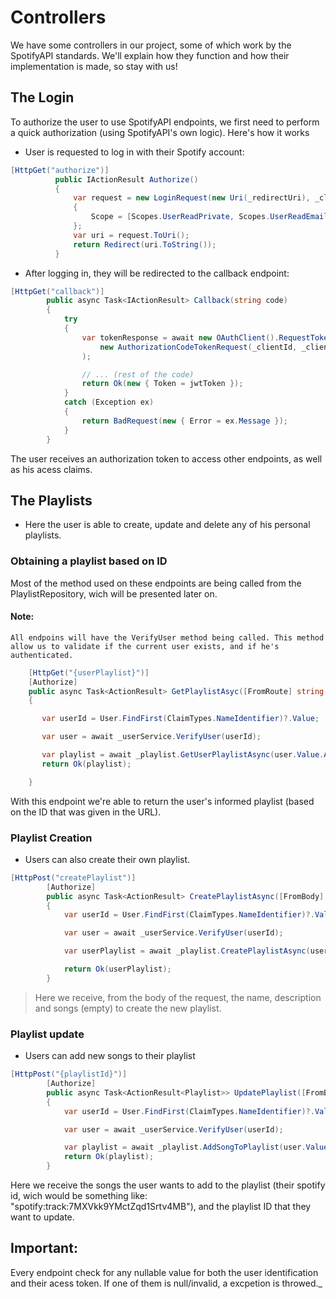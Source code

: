 # Controllers

 We have some controllers in our project, some of which work by the SpotifyAPI standards. We'll explain how they function and how their implementation is made, so stay with us!

## The Login

 To authorize the user to use SpotifyAPI endpoints, we first need to perform a quick authorization (using SpotifyAPI's own logic). Here's how it works

* User is requested to log in with their Spotify account:

```csharp  
[HttpGet("authorize")]
          public IActionResult Authorize()
          {
              var request = new LoginRequest(new Uri(_redirectUri), _clientId, LoginRequest.ResponseType.Code)
              {
                  Scope = [Scopes.UserReadPrivate, Scopes.UserReadEmail, Scopes.PlaylistModifyPublic, Scopes.PlaylistModifyPrivate]
              };
              var uri = request.ToUri();
              return Redirect(uri.ToString());
          }
```

* After logging in, they will be redirected to the callback endpoint:

```csharp
[HttpGet("callback")]
        public async Task<IActionResult> Callback(string code)
        {
            try
            {
                var tokenResponse = await new OAuthClient().RequestToken(
                    new AuthorizationCodeTokenRequest(_clientId, _clientSecret, code, new Uri(_redirectUri))
                );

                // ... (rest of the code)
                return Ok(new { Token = jwtToken });
            }
            catch (Exception ex)
            {
                return BadRequest(new { Error = ex.Message });
            }
        }
```

 The user receives an authorization token to access other endpoints, as well as his acess claims.

## The Playlists

* Here the user is able to create, update and delete any of his personal playlists.

### Obtaining a playlist based on ID

 Most of the method used on these endpoints are being called from the PlaylistRepository, wich will be presented later on.

 #### Note: 

    All endpoins will have the VerifyUser method being called. This method allow us to validate if the current user exists, and if he's authenticated.

```csharp
    [HttpGet("{userPlaylist}")]
    [Authorize]
    public async Task<ActionResult> GetPlaylistAsyc([FromRoute] string userPlaylist)
    {

       var userId = User.FindFirst(ClaimTypes.NameIdentifier)?.Value;

       var user = await _userService.VerifyUser(userId);

       var playlist = await _playlist.GetUserPlaylistAsync(user.Value.AccessToken, userPlaylist);
       return Ok(playlist);

    }
```

 With this endpoint we're able to return the user's informed playlist (based on the ID that was given in the URL).

### Playlist Creation

* Users can also create their own playlist.

```csharp
[HttpPost("createPlaylist")]
        [Authorize]
        public async Task<ActionResult> CreatePlaylistAsync([FromBody] Playlist playlist)
        {
            var userId = User.FindFirst(ClaimTypes.NameIdentifier)?.Value;

            var user = await _userService.VerifyUser(userId);

            var userPlaylist = await _playlist.CreatePlaylistAsync(user.Value.AccessToken, playlist);

            return Ok(userPlaylist);
        }
```

> Here we receive, from the body of the request, the name, description and songs (empty) to create the new playlist.

### Playlist update

* Users can add new songs to their playlist

```csharp
[HttpPost("{playlistId}")]
        [Authorize]
        public async Task<ActionResult<Playlist>> UpdatePlaylist([FromBody] List<string> uris, string playlistId)
        {
            var userId = User.FindFirst(ClaimTypes.NameIdentifier)?.Value;

            var user = await _userService.VerifyUser(userId);

            var playlist = await _playlist.AddSongToPlaylist(user.Value.AccessToken, uris, playlistId);
            return Ok(playlist);
        }
```

 Here we receive the songs the user wants to add to the playlist (their spotify id, wich would be something like: "spotify:track:7MXVkk9YMctZqd1Srtv4MB"), and the playlist ID that they want to update.

## Important:
 Every endpoint check for any nullable value for both the user identification and their acess token. If one of them is null/invalid, a excpetion is throwed._